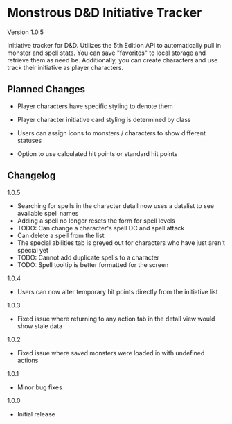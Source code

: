 # Monstrous D&D Initiative Tracker

Version 1.0.5

Initiative tracker for D&D. Utilizes the 5th Edition API to automatically pull in monster and spell stats. You can save "favorites" to local storage and retrieve them as need be. Additionally, you can create characters and use track their initiative as player characters.

## Planned Changes

- Player characters have specific styling to denote them

- Player character initiative card styling is determined by class

- Users can assign icons to monsters / characters to show different statuses

- Option to use calculated hit points or standard hit points

## Changelog

1.0.5
- Searching for spells in the character detail now uses a datalist to see available spell names
- Adding a spell no longer resets the form for spell levels
- TODO: Can change a character's spell DC and spell attack
- Can delete a spell from the list
- The special abilities tab is greyed out for characters who have just aren't special yet
- TODO: Cannot add duplicate spells to a character
- TODO: Spell tooltip is better formatted for the screen

1.0.4
- Users can now alter temporary hit points directly from the initiative list

1.0.3
- Fixed issue where returning to any action tab in the detail view would show stale data

1.0.2
- Fixed issue where saved monsters were loaded in with undefined actions

1.0.1
- Minor bug fixes

1.0.0
- Initial release
